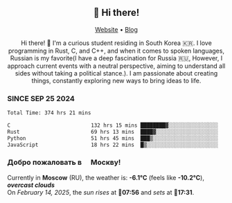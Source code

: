 <h2 align="center">👋 Hi there!</h2>
<p align="center">
  <a href="https://urdekcah.ru">Website</a> •
  <a href="https://urdekcah.blog">Blog</a>
</p>

<p align="center">
  Hi there! 👋 I'm a curious student residing in South Korea 🇰🇷. I love programming in Rust, C, and C++, and when it comes to spoken languages, Russian is my favorite(I have a deep fascination for Russia 🇷🇺, However, I approach current events with a neutral perspective, aiming to understand all sides without taking a political stance.). I am passionate about creating things, constantly exploring new ways to bring ideas to life.
</p>

### SINCE SEP 25 2024
<!--START_SECTION:waka-->
<!--LAST_WAKA_UPDATE:2025-02-13 18:28:56-->
```txt
Total Time: 374 hrs 21 mins

C                          132 hrs 15 mins ████████▓░░░░░░░░░░░░░░░░   34.40 %
Rust                       69 hrs 13 mins  ████▓░░░░░░░░░░░░░░░░░░░░   18.01 %
Python                     51 hrs 45 mins  ███▒░░░░░░░░░░░░░░░░░░░░░   13.46 %
JavaScript                 18 hrs 22 mins  █▒░░░░░░░░░░░░░░░░░░░░░░░   04.78 %
```
<!--END_SECTION:waka-->

<h3>Добро пожаловать в <img src="https://cdn-icons-png.flaticon.com/512/197/197408.png" width="13"/> Москву!</h3>

<!--START_SECTION:weather:moscow-->
<!--LAST_WEATHER_UPDATE:2025-02-13 21:19:20-->
Currently in **Moscow** (RU), the weather is: **-6.1°C** (feels like **-10.2°C**), ***overcast clouds***<br/>
On *February 14, 2025*, the *sun rises* at 🌅**07:56** and *sets* at 🌇**17:31**.
<!--END_SECTION:weather-->
